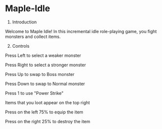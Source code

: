 # Maple-Idle
1. Introduction

Welcome to Maple Idle! In this incremental idle role-playing game, you fight monsters and collect items. 



2. Controls

Press Left to select a weaker monster

Press Right to select a stronger monster

Press Up to swap to Boss monster

Press Down to swap to Normal monster

Press 1 to use "Power Strike"

Items that you loot appear on the top right

Press on the left 75% to equip the item

Press on the right 25% to destroy the item
